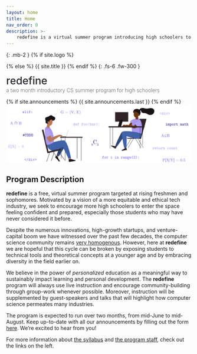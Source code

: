 ```yaml
---
layout: home
title: Home
nav_order: 0
description: >-
    redefine is a virtual summer program introducing high schoolers to computer science.
---
```


{: .mb-2 }
{% if site.logo %}
  <div class="site-logo"></div>
{% else %}
  {{ site.title }}
{% endif %}
{: .fs-6 .fw-300 }

<p> 
    <span style="font-size:2em; font-weight: 500; color:#27262b">redefine</span> <br>
<span style="font-size:1em; font-weight: 200; color:#27262b"> a two month introductory CS summer program for high schoolers</span> 
  </p>

{% if site.announcements %}
{{ site.announcements.last }}
{% endif %}
<br>
![png](assets/illustrations/frontpage.png)
## Program Description
**redefine** is a free, virtual summer program targeted at rising freshmen and sophomores. Motivated by a vision of a more equitable and ethical tech industry, we seek to encourage more high schoolers to enter the space feeling confident and prepared, especially those students who may have never considered it before.

Despite the numerous innovations, high-growth startups, and venture-capital boom we have witnessed over the past few decades, the computer science community remains [very homogenous](https://www.wired.com/story/five-years-tech-diversity-reports-little-progress/). However, here at **redefine** we are hopeful that this cycle can be broken by exposing students to technical tools and theoretical concepts at a younger age and by embracing diversity in the field earlier on.

We believe in the power of *personalized* education as a meaningful way to sustainably impact learning and personal development. The **redefine** program will always use live instruction and encourage community-building through group-work whenever possible. Moreover, instruction will be supplemented by guest-speakers and talks that will highlight how computer science permeates many industries.

The program is expected to run over two months, from mid-June to mid-August. Keep up-to-date with all our announcements by filling out the form [here](https://redefine-cs.github.io/interest). We’re excited to hear from you!

For more information about [the syllabus](syllabus) and [the program staff](staff), check out the links on the left.

